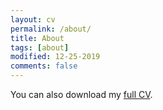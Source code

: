 ```yaml
---
layout: cv
permalink: /about/
title: About
tags: [about]
modified: 12-25-2019
comments: false
---
```



You can also download my <a href="https://drive.google.com/file/d/12hdTBoSnzx7B0u9eriXqMkNB1HQFmVna/view?usp=sharing" target="_blank">full CV</a>.

